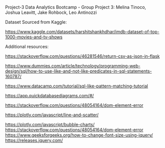 Project-3
Data Analytics Bootcamp - Group Project 3: Melina Tinoco, Joshua Leavitt, Jake Rohbock, Leo Antinozzi

Dataset Sourced from Kaggle:

https://www.kaggle.com/datasets/harshitshankhdhar/imdb-dataset-of-top-1000-movies-and-tv-shows

Additional resources:

https://stackoverflow.com/questions/46281546/return-csv-as-json-in-flask

https://www.dummies.com/article/technology/programming-web-design/sql/how-to-use-like-and-not-like-predicates-in-sql-statements-160787/

https://www.datacamp.com/tutorial/sql-like-pattern-matching-tutorial

https://app.quickdatabasediagrams.com/#/


https://stackoverflow.com/questions/48054164/dom-element-error

https://plotly.com/javascript/line-and-scatter/

https://plotly.com/javascript/bubble-charts/
https://stackoverflow.com/questions/48054164/dom-element-error
https://www.geeksforgeeks.org/how-to-change-font-size-using-jquery/
https://releases.jquery.com/
